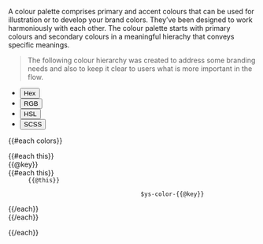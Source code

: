 A colour palette comprises primary and accent colours that can be used for illustration or to develop your brand colors. They’ve been designed to work harmoniously with each other. The colour palette starts with primary colours and secondary colours in a meaningful hierachy that conveys specific meanings.

> The following colour hierarchy was created to address some branding needs and also to keep it clear to users what is more important in the flow.

<div class="frctl-example colors">
    <div class="colors__convert">
        <ul class="colors__convert-list">
            <li class="colors__convert-item">
                <button type="button" id="toHex" class="colors__convert-button" active>Hex</button>
            </li>
            <li class="colors__convert-item">
                <button type="button" id="toRgb" class="colors__convert-button">RGB</button>
            </li>
            <li class="colors__convert-item">
                <button type="button" id="toHsl" class="colors__convert-button">HSL</button>
            </li>
            <li class="colors__convert-item">
                <button type="button" id="toScss" class="colors__convert-button">SCSS</button>
            </li>
        </ul>
    </div>
    {{#each colors}}
        <dl class="colors__section">
            {{#each this}}
                <div class="colors__palette">
                    <dt class="colors__title">{{@key}}</dt>
                    {{#each this}}
                        <dd class="colors__item">
                            <div class="colors__color-swatch" style="background-color: {{@this}};">
                                <code class="colors__color-name" data-bg-color="{{@this}}" data-scss-code="$ys-color-{{@key}}">{{@this}}</code>
                            </div>
                            <code class="colors__variable-name">
                                <span class="colors__variable-text">$ys-color-{{@key}}</span>
                            </code>
                        </dd>
                    {{/each}}
                </div>
            {{/each}}
        </dl>
    {{/each}}
</div>

